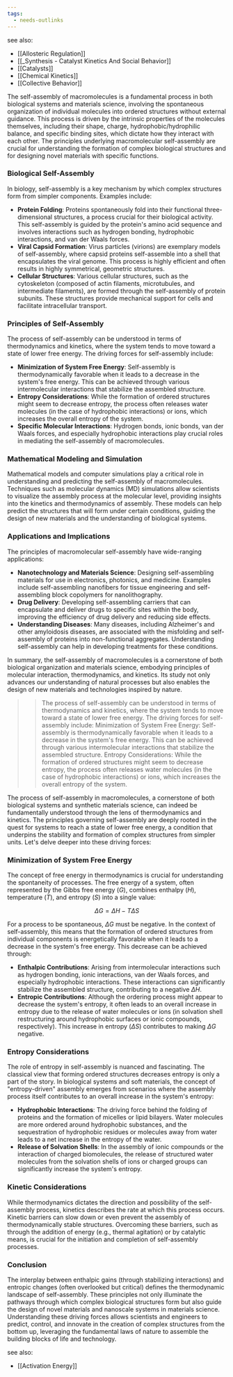```yaml
---
tags:
  - needs-outlinks
---
```

see also:
- [[Allosteric Regulation]]
- [[_Synthesis - Catalyst Kinetics And Social Behavior]]
- [[Catalysts]]
- [[Chemical Kinetics]]
- [[Collective Behavior]]

The self-assembly of macromolecules is a fundamental process in both biological systems and materials science, involving the spontaneous organization of individual molecules into ordered structures without external guidance. This process is driven by the intrinsic properties of the molecules themselves, including their shape, charge, hydrophobic/hydrophilic balance, and specific binding sites, which dictate how they interact with each other. The principles underlying macromolecular self-assembly are crucial for understanding the formation of complex biological structures and for designing novel materials with specific functions.

### Biological Self-Assembly

In biology, self-assembly is a key mechanism by which complex structures form from simpler components. Examples include:

- **Protein Folding**: Proteins spontaneously fold into their functional three-dimensional structures, a process crucial for their biological activity. This self-assembly is guided by the protein's amino acid sequence and involves interactions such as hydrogen bonding, hydrophobic interactions, and van der Waals forces.
- **Viral Capsid Formation**: Virus particles (virions) are exemplary models of self-assembly, where capsid proteins self-assemble into a shell that encapsulates the viral genome. This process is highly efficient and often results in highly symmetrical, geometric structures.
- **Cellular Structures**: Various cellular structures, such as the cytoskeleton (composed of actin filaments, microtubules, and intermediate filaments), are formed through the self-assembly of protein subunits. These structures provide mechanical support for cells and facilitate intracellular transport.

### Principles of Self-Assembly

The process of self-assembly can be understood in terms of thermodynamics and kinetics, where the system tends to move toward a state of lower free energy. The driving forces for self-assembly include:

- **Minimization of System Free Energy**: Self-assembly is thermodynamically favorable when it leads to a decrease in the system's free energy. This can be achieved through various intermolecular interactions that stabilize the assembled structure.
- **Entropy Considerations**: While the formation of ordered structures might seem to decrease entropy, the process often releases water molecules (in the case of hydrophobic interactions) or ions, which increases the overall entropy of the system.
- **Specific Molecular Interactions**: Hydrogen bonds, ionic bonds, van der Waals forces, and especially hydrophobic interactions play crucial roles in mediating the self-assembly of macromolecules.

### Mathematical Modeling and Simulation

Mathematical models and computer simulations play a critical role in understanding and predicting the self-assembly of macromolecules. Techniques such as molecular dynamics (MD) simulations allow scientists to visualize the assembly process at the molecular level, providing insights into the kinetics and thermodynamics of assembly. These models can help predict the structures that will form under certain conditions, guiding the design of new materials and the understanding of biological systems.

### Applications and Implications

The principles of macromolecular self-assembly have wide-ranging applications:

- **Nanotechnology and Materials Science**: Designing self-assembling materials for use in electronics, photonics, and medicine. Examples include self-assembling nanofibers for tissue engineering and self-assembling block copolymers for nanolithography.
- **Drug Delivery**: Developing self-assembling carriers that can encapsulate and deliver drugs to specific sites within the body, improving the efficiency of drug delivery and reducing side effects.
- **Understanding Diseases**: Many diseases, including Alzheimer's and other amyloidosis diseases, are associated with the misfolding and self-assembly of proteins into non-functional aggregates. Understanding self-assembly can help in developing treatments for these conditions.

In summary, the self-assembly of macromolecules is a cornerstone of both biological organization and materials science, embodying principles of molecular interaction, thermodynamics, and kinetics. Its study not only advances our understanding of natural processes but also enables the design of new materials and technologies inspired by nature.

>>The process of self-assembly can be understood in terms of thermodynamics and kinetics, where the system tends to move toward a state of lower free energy. The driving forces for self-assembly include: 
>>Minimization of System Free Energy: Self-assembly is thermodynamically favorable when it leads to a decrease in the system's free energy. This can be achieved through various intermolecular interactions that stabilize the assembled structure. 
>>Entropy Considerations: While the formation of ordered structures might seem to decrease entropy, the process often releases water molecules (in the case of hydrophobic interactions) or ions, which increases the overall entropy of the system.

The process of self-assembly in macromolecules, a cornerstone of both biological systems and synthetic materials science, can indeed be fundamentally understood through the lens of thermodynamics and kinetics. The principles governing self-assembly are deeply rooted in the quest for systems to reach a state of lower free energy, a condition that underpins the stability and formation of complex structures from simpler units. Let's delve deeper into these driving forces:

### Minimization of System Free Energy

The concept of free energy in thermodynamics is crucial for understanding the spontaneity of processes. The free energy of a system, often represented by the Gibbs free energy ($G$), combines enthalpy ($H$), temperature ($T$), and entropy ($S$) into a single value:

$$\Delta G = \Delta H - T\Delta S$$

For a process to be spontaneous, $\Delta G$ must be negative. In the context of self-assembly, this means that the formation of ordered structures from individual components is energetically favorable when it leads to a decrease in the system's free energy. This decrease can be achieved through:

- **Enthalpic Contributions**: Arising from intermolecular interactions such as hydrogen bonding, ionic interactions, van der Waals forces, and especially hydrophobic interactions. These interactions can significantly stabilize the assembled structure, contributing to a negative $\Delta H$.
- **Entropic Contributions**: Although the ordering process might appear to decrease the system's entropy, it often leads to an overall increase in entropy due to the release of water molecules or ions (in solvation shell restructuring around hydrophobic surfaces or ionic compounds, respectively). This increase in entropy ($\Delta S$) contributes to making $\Delta G$ negative.

### Entropy Considerations

The role of entropy in self-assembly is nuanced and fascinating. The classical view that forming ordered structures decreases entropy is only a part of the story. In biological systems and soft materials, the concept of "entropy-driven" assembly emerges from scenarios where the assembly process itself contributes to an overall increase in the system's entropy:

- **Hydrophobic Interactions**: The driving force behind the folding of proteins and the formation of micelles or lipid bilayers. Water molecules are more ordered around hydrophobic substances, and the sequestration of hydrophobic residues or molecules away from water leads to a net increase in the entropy of the water.
- **Release of Solvation Shells**: In the assembly of ionic compounds or the interaction of charged biomolecules, the release of structured water molecules from the solvation shells of ions or charged groups can significantly increase the system's entropy.

### Kinetic Considerations

While thermodynamics dictates the direction and possibility of the self-assembly process, kinetics describes the rate at which this process occurs. Kinetic barriers can slow down or even prevent the assembly of thermodynamically stable structures. Overcoming these barriers, such as through the addition of energy (e.g., thermal agitation) or by catalytic means, is crucial for the initiation and completion of self-assembly processes.

### Conclusion

The interplay between enthalpic gains (through stabilizing interactions) and entropic changes (often overlooked but critical) defines the thermodynamic landscape of self-assembly. These principles not only illuminate the pathways through which complex biological structures form but also guide the design of novel materials and nanoscale systems in materials science. Understanding these driving forces allows scientists and engineers to predict, control, and innovate in the creation of complex structures from the bottom up, leveraging the fundamental laws of nature to assemble the building blocks of life and technology.

see also:
- [[Activation Energy]]
